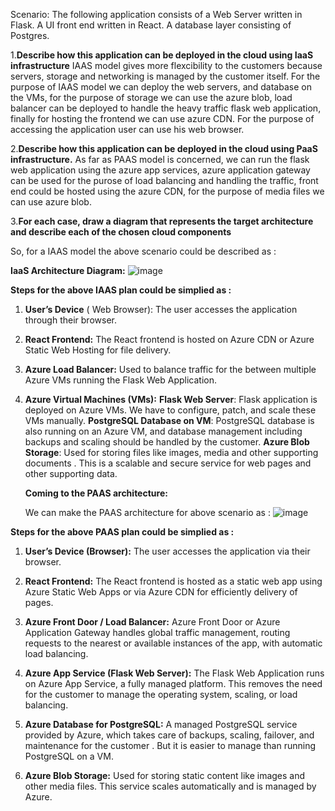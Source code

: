 
Scenario: The following application consists of a Web Server written in Flask. A UI front end written in React. A database layer consisting of Postgres.

1.**Describe how this application can be deployed in the cloud using IaaS infrastructure**
IAAS model gives more flexcibility to the customers because servers, storage and networking is managed by the customer itself.
For the purpose of IAAS model we can deploy the web servers, and database on the VMs, for the purpose of storage we can use the azure blob, load balancer can be deployed to handle the heavy traffic flask web application, finally for hosting the frontend we can use azure CDN.
For the purpose of accessing the application user can use his web browser.

2.**Describe how this application can be deployed in the cloud using PaaS infrastructure.**
As far as PAAS model is concerned, we can run the flask web application using the azure app services, azure application gateway can be used for the purose of load balancing and handling the traffic, front end could be hosted using the azure CDN, for the purpose of media files we can use azure blob.


3.**For each case, draw a diagram that represents the target architecture and describe each of the chosen cloud components**

So, for a IAAS model the above scenario could be described as :

**IaaS Architecture Diagram:**
![image](https://github.com/user-attachments/assets/3d0bd365-4fcf-4e87-a7c2-c3c232a84605)


**Steps for the above IAAS plan could be simplied as :**
1. **User’s Device** ( Web Browser):
    The user accesses the application through their browser.

2. **React Frontend:**
    The React frontend is hosted on Azure CDN or Azure Static Web Hosting for file delivery.

3. **Azure Load Balancer:**
    Used to balance traffic for the between multiple Azure VMs running the Flask Web Application.

4. **Azure Virtual Machines (VMs):**
    **Flask Web Server**: Flask application is deployed on Azure VMs. We have to configure, patch, and scale these VMs manually.
    **PostgreSQL Database on VM**: PostgreSQL database is also running on an Azure VM, and database management including backups and scaling should be handled by the customer.
    **Azure Blob Storage**: Used for storing  files like images, media and other supporting documents . This is a scalable and secure service for web pages and other supporting data.



   **Coming to the PAAS architecture:**
   
   We can make the PAAS architecture for above scenario as :
   ![image](https://github.com/user-attachments/assets/8d577f36-2935-497c-93ce-c86d35ceb0dd)


   
**Steps for the above PAAS plan could be simplied as :**

1. **User’s Device (Browser):**
   The user accesses the application via their browser.

2. **React Frontend:**
   The React frontend is hosted as a static web app using Azure Static Web Apps or via Azure CDN for efficiently delivery of pages.

3. **Azure Front Door / Load Balancer:**
   Azure Front Door or Azure Application Gateway handles global traffic management, routing requests to the nearest or available instances of the app, with automatic load balancing.

4. **Azure App Service (Flask Web Server):**
    The Flask Web Application runs on Azure App Service, a fully managed platform. This removes the need for the customer to manage the operating system, scaling, or load balancing.

5. **Azure Database for PostgreSQL:**
    A managed PostgreSQL service provided by Azure, which takes care of backups, scaling, failover, and maintenance for the customer . But it is easier to manage than running PostgreSQL on a VM.

6. **Azure Blob Storage:**
    Used for storing static content like images and other media files. This service scales automatically and is managed by Azure.


   



